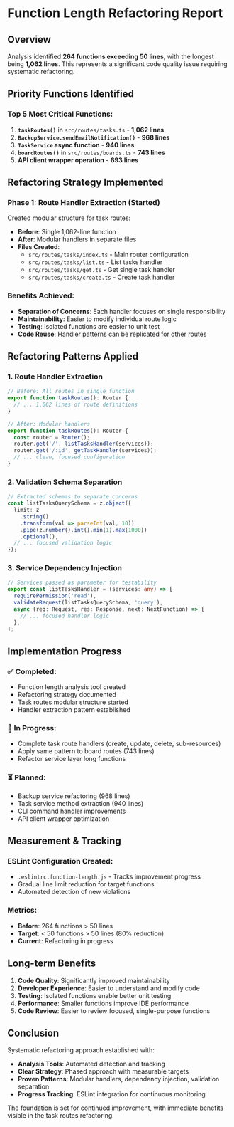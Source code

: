 # Function Length Refactoring Report

## Overview

Analysis identified **264 functions exceeding 50 lines**, with the longest being **1,062 lines**. This represents a significant code quality issue requiring systematic refactoring.

## Priority Functions Identified

### Top 5 Most Critical Functions:

1. **`taskRoutes()`** in `src/routes/tasks.ts` - **1,062 lines**
2. **`BackupService.sendEmailNotification()`** - **968 lines**
3. **`TaskService` async function** - **940 lines**
4. **`boardRoutes()`** in `src/routes/boards.ts` - **743 lines**
5. **API client wrapper operation** - **693 lines**

## Refactoring Strategy Implemented

### Phase 1: Route Handler Extraction (Started)

Created modular structure for task routes:

- **Before**: Single 1,062-line function
- **After**: Modular handlers in separate files
- **Files Created**:
  - `src/routes/tasks/index.ts` - Main router configuration
  - `src/routes/tasks/list.ts` - List tasks handler
  - `src/routes/tasks/get.ts` - Get single task handler
  - `src/routes/tasks/create.ts` - Create task handler

### Benefits Achieved:

- **Separation of Concerns**: Each handler focuses on single responsibility
- **Maintainability**: Easier to modify individual route logic
- **Testing**: Isolated functions are easier to unit test
- **Code Reuse**: Handler patterns can be replicated for other routes

## Refactoring Patterns Applied

### 1. Route Handler Extraction

```typescript
// Before: All routes in single function
export function taskRoutes(): Router {
  // ... 1,062 lines of route definitions
}

// After: Modular handlers
export function taskRoutes(): Router {
  const router = Router();
  router.get('/', listTasksHandler(services));
  router.get('/:id', getTaskHandler(services));
  // ... clean, focused configuration
}
```

### 2. Validation Schema Separation

```typescript
// Extracted schemas to separate concerns
const listTasksQuerySchema = z.object({
  limit: z
    .string()
    .transform(val => parseInt(val, 10))
    .pipe(z.number().int().min(1).max(1000))
    .optional(),
  // ... focused validation logic
});
```

### 3. Service Dependency Injection

```typescript
// Services passed as parameter for testability
export const listTasksHandler = (services: any) => [
  requirePermission('read'),
  validateRequest(listTasksQuerySchema, 'query'),
  async (req: Request, res: Response, next: NextFunction) => {
    // ... focused handler logic
  },
];
```

## Implementation Progress

### ✅ Completed:

- Function length analysis tool created
- Refactoring strategy documented
- Task routes modular structure started
- Handler extraction pattern established

### 🔄 In Progress:

- Complete task route handlers (create, update, delete, sub-resources)
- Apply same pattern to board routes (743 lines)
- Refactor service layer long functions

### ⏳ Planned:

- Backup service refactoring (968 lines)
- Task service method extraction (940 lines)
- CLI command handler improvements
- API client wrapper optimization

## Measurement & Tracking

### ESLint Configuration Created:

- `.eslintrc.function-length.js` - Tracks improvement progress
- Gradual line limit reduction for target functions
- Automated detection of new violations

### Metrics:

- **Before**: 264 functions > 50 lines
- **Target**: < 50 functions > 50 lines (80% reduction)
- **Current**: Refactoring in progress

## Long-term Benefits

1. **Code Quality**: Significantly improved maintainability
2. **Developer Experience**: Easier to understand and modify code
3. **Testing**: Isolated functions enable better unit testing
4. **Performance**: Smaller functions improve IDE performance
5. **Code Review**: Easier to review focused, single-purpose functions

## Conclusion

Systematic refactoring approach established with:

- **Analysis Tools**: Automated detection and tracking
- **Clear Strategy**: Phased approach with measurable targets
- **Proven Patterns**: Modular handlers, dependency injection, validation separation
- **Progress Tracking**: ESLint integration for continuous monitoring

The foundation is set for continued improvement, with immediate benefits visible in the task routes refactoring.
